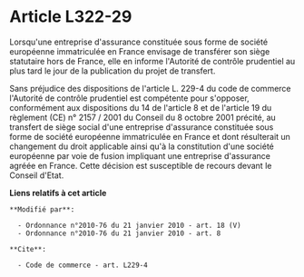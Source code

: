 # Article L322-29

Lorsqu'une entreprise d'assurance constituée sous forme de société européenne immatriculée en France envisage de transférer
son siège statutaire hors de France, elle en informe l'Autorité de contrôle prudentiel au plus tard le jour de la publication
du projet de transfert. 

Sans préjudice des dispositions de l'article L. 229-4 du code de commerce l'Autorité de contrôle prudentiel est compétente
pour s'opposer, conformément aux dispositions du 14 de l'article 8 et de l'article 19 du règlement (CE) n° 2157 / 2001 du
Conseil du 8 octobre 2001 précité, au transfert de siège social d'une entreprise d'assurance constituée sous forme de société
européenne immatriculée en France et dont résulterait un changement du droit applicable ainsi qu'à la constitution d'une
société européenne par voie de fusion impliquant une entreprise d'assurance agréée en France. Cette décision est susceptible
de recours devant le Conseil d'Etat.

**Liens relatifs à cet article**

	**Modifié par**:

	  - Ordonnance n°2010-76 du 21 janvier 2010 - art. 18 (V)
	  - Ordonnance n°2010-76 du 21 janvier 2010 - art. 8

	**Cite**:

	  - Code de commerce - art. L229-4
